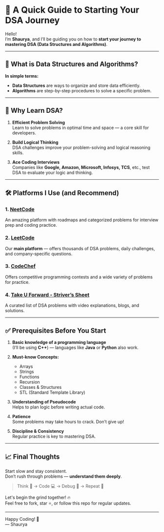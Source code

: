 # 🚀 A Quick Guide to Starting Your DSA Journey

Hello!  
I’m **Shaurya**, and I’ll be guiding you on how to **start your journey to mastering DSA (Data Structures and Algorithms)**.

---

## 📌 What is Data Structures and Algorithms?

**In simple terms:**
- **Data Structures** are ways to organize and store data efficiently.
- **Algorithms** are step-by-step procedures to solve a specific problem.

---

## 🧠 Why Learn DSA?

1. **Efficient Problem Solving**  
   Learn to solve problems in optimal time and space — a core skill for developers.

2. **Build Logical Thinking**  
   DSA challenges improve your problem-solving and logical reasoning skills.

3. **Ace Coding Interviews**  
   Companies like **Google, Amazon, Microsoft, Infosys, TCS**, etc., test DSA to evaluate your logic and thinking.

---

## 🛠️ Platforms I Use (and Recommend)

### 1. [NeetCode](https://neetcode.io/)
An amazing platform with roadmaps and categorized problems for interview prep and coding practice.

### 2. [LeetCode](https://leetcode.com/)
Our **main platform** — offers thousands of DSA problems, daily challenges, and company-specific questions.

### 3. [CodeChef](https://www.codechef.com/)
Offers competitive programming contests and a wide variety of problems for practice.

### 4. [Take U Forward - Striver’s Sheet](https://takeuforward.org/)
A curated list of DSA problems with video explanations, blogs, and solutions.

---

## ✅ Prerequisites Before You Start

1. **Basic knowledge of a programming language**  
   (I’ll be using **C++**) — languages like **Java** or **Python** also work.

2. **Must-know Concepts:**
   - Arrays
   - Strings
   - Functions
   - Recursion
   - Classes & Structures
   - STL (Standard Template Library)

3. **Understanding of Pseudocode**  
   Helps to plan logic before writing actual code.

4. **Patience**  
   Some problems may take hours to crack. Don’t give up!

5. **Discipline & Consistency**  
   Regular practice is key to mastering DSA.

---

## 📈 Final Thoughts

Start slow and stay consistent.  
Don’t rush through problems — **understand them deeply**.

> Think 🧠 → Code 💻 → Debug 🔧 → Repeat 🔁

Let's begin the grind together! 🔥  
Feel free to fork, star ⭐, or follow this repo for regular updates.

---

Happy Coding! 💙  
— Shaurya